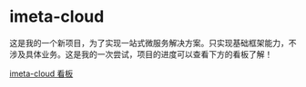 # imeta-cloud

这是我的一个新项目，为了实现一站式微服务解决方案。只实现基础框架能力，不涉及具体业务。这是我的一次尝试，项目的进度可以查看下方的看板了解！

[imeta-cloud 看板](https://github.com/besscroft/imeta-cloud/projects/2)